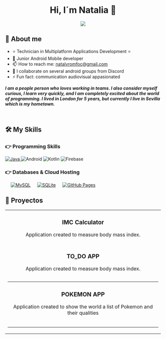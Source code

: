 <div align="center">
<h1 align="center">Hi, I´m Natalia 👋</h1>
<img src="https://media.licdn.com/dms/image/D4D16AQFiQRDtFoXtwg/profile-displaybackgroundimage-shrink_350_1400/0/1673039577731?e=1723075200&v=beta&t=_fGXCdcwqXemg1L-Yx2Dk1lOiqQz0miZhd9MTlGfaLA">
</div>

<a href="https://www.linkedin.com/in/natalia-%C3%A1lvarez-romero-3a607960/"></a>

## 💫 About me

- ⭐ Technician in Multiplatform Applications Development ⭐ 
- 📲 Junior Android Mobile developer
- 📫 How to reach me: natalvromfoc@gmail.com
- 👯 I collaborate on several android groups from Discord
- ⚡ Fun fact: communication audiovisual appasionated
  

 <p><i><b>I am a people person who loves working in teams. I also consider myself curious, I learn very quickly, and I am completely excited about the world of programming. I lived in London for 5 years, but currently I live in Sevilla which is my hometown.</b></i></p>

<br>

## 🛠️ My Skills

### 👉 Programming Skills

<p align="left"> 
<a href="https://www.java.com/en/">
    <img alt="Java" src="https://img.shields.io/badge/Java-ED8B00?style=for-the-badge&logo=java&logoColor=white"/>
  </a>
  <a>
  <img alt="Android" src="https://img.shields.io/badge/Android-3DDC84?style=for-the-badge&logo=android&logoColor=white">
</a>
  <a>
  <img alt="Kotlin" src="https://img.shields.io/badge/Kotlin-0095D5?&style=for-the-badge&logo=kotlin&logoColor=white">
</a>
<a>
    <img alt="Firebase" src="https://img.shields.io/badge/Firebase-000?style=for-the-badge&logo=firebase">
</a>
</p>

### 👉 Databases & Cloud Hosting
<p align="left">
  &emsp;
    <a href="https://www.mysql.com/"><img alt="MySQL" src="https://img.shields.io/badge/MySQL-00000F?style=for-the-badge&logo=mysql&logoColor=white"></a>
  &emsp;
    <a href="https://www.sqlite.org/"><img alt="SQLite" src ="https://img.shields.io/badge/SQLite-07405E?style=for-the-badge&logo=sqlite&logoColor=white"/></a>
  &emsp;
    <a href="https://www.github.com"><img alt="GitHub Pages" src="https://img.shields.io/badge/GitHub-100000?style=for-the-badge&logo=github&logoColor=white"></a>
  &emsp;

## 🚀 Proyectos 
<table>
<tr>
<td width="50%">
<h3 align="center">IMC Calculator</h3>
<div align="center">
<a href="https://github.com/Agnaslia90/Calculate_IMC.git" target="_blank"></a>
<p>Application created to measure body mass index.</strong> 
</div>

<tr>
<td width="50%">
<h3 align="center">TO_DO APP</h3>
<div align="center">
<a href="https://github.com/Agnaslia90/To_Do_App.git" target="_blank"></a>
<p>Application created to measure body mass index.</strong> 
</div>
<table>

<table>
<tr>
<td width="50%">
<h3 align="center">POKEMON APP</h3>
<div align="center">
<a href="https://github.com/Agnaslia90/Pokemon.git" target="_blank"></a>
<p>Application created to show the world a list of Pokemon and their qualities</strong> 
</div>
<table>
           
                                                                                      
